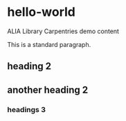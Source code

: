 # hello-world
ALIA Library Carpentries demo content

This is a standard paragraph.
## heading 2

## another heading 2

### headings 3
